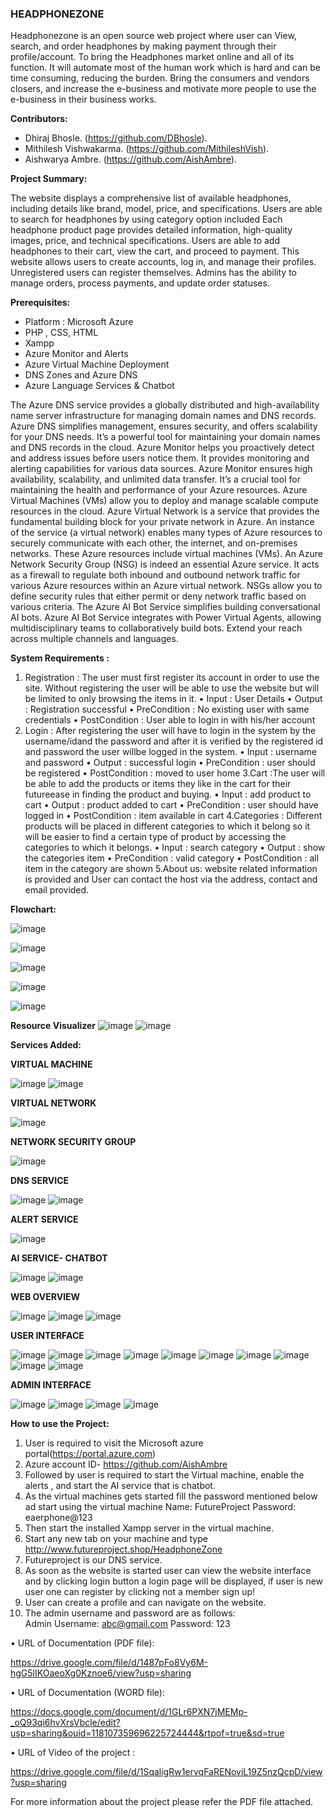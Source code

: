 ### HEADPHONEZONE
Headphonezone is an open source web project where user can View, search, and order headphones by making payment through their profile/account. To bring the Headphones market online and all of its function. It will automate most of the human work which is hard and can be time consuming, reducing the burden. Bring the consumers and vendors closers, and increase the e-business and motivate more people to use the e-business in their business works. 

**Contributors:**

- Dhiraj Bhosle. (https://github.com/DBhosle).
- Mithilesh Vishwakarma. (https://github.com/MithileshVish).
- Aishwarya Ambre. (https://github.com/AishAmbre).

**Project Summary:**

The website displays a comprehensive list of available headphones, including details like brand, model, price, and specifications.
Users are able to search for headphones by using category option included
Each headphone product page provides detailed information, high-quality images, price, and technical specifications.
Users are able to add headphones to their cart, view the cart, and proceed to payment.
This website allows users to create accounts, log in, and manage their profiles. Unregistered users can register themselves.
Admins has the ability to manage orders, process payments, and update order statuses.

**Prerequisites:**

- Platform : Microsoft Azure
- PHP , CSS, HTML
- Xampp
- Azure Monitor and Alerts
- Azure Virtual Machine Deployment
- DNS Zones and Azure DNS
- Azure Language Services & Chatbot

The Azure DNS service provides a globally distributed and high-availability name server infrastructure for managing domain names and DNS records. Azure DNS simplifies management, ensures security, and offers scalability for your DNS needs. It’s a powerful tool for maintaining your domain names and DNS records in the cloud.
Azure Monitor helps you proactively detect and address issues before users notice them. It provides monitoring and alerting capabilities for various data sources. Azure Monitor ensures high availability, scalability, and unlimited data transfer. It’s a crucial tool for maintaining the health and performance of your Azure resources.
Azure Virtual Machines (VMs) allow you to deploy and manage scalable compute resources in the cloud.
Azure Virtual Network is a service that provides the fundamental building block for your private network in Azure. An instance of the service (a virtual network) enables many types of Azure resources to securely communicate with each other, the internet, and on-premises networks. These Azure resources include virtual machines (VMs).
An Azure Network Security Group (NSG) is indeed an essential Azure service. It acts as a firewall to regulate both inbound and outbound network traffic for various Azure resources within an Azure virtual network. NSGs allow you to define security rules that either permit or deny network traffic based on various criteria.
The Azure AI Bot Service simplifies building conversational AI bots. Azure AI Bot Service integrates with Power Virtual Agents, allowing multidisciplinary teams to collaboratively build bots. Extend your reach across multiple channels and languages.

**System Requirements :**

1. Registration : The user must first register its account in order to use the site. Without registering the user will be able to use the website but will be limited to only browsing the items in it. 
•	 Input : User Details
•	 Output : Registration successful 
•	PreCondition : No existing user with same credentials 
•	PostCondition : User able to login in with his/her account 
2. Login : After registering the user will have to login in the system by the username/idand the password and after it is verified by the registered id and password the user willbe logged in the system. 
•	Input : username and password 
•	Output : successful login 
•	PreCondition : user should be registered 
•	PostCondition : moved to user home 
3.Cart :The user will be able to add the products or items they like in the cart for their futureease in finding the product and buying.
•	Input : add product to cart 
•	Output : product added to cart 
•	PreCondition : user should have logged in 
•	PostCondition : item available in cart 
4.Categories : Different products will be placed in different categories to which it belong so it will be easier to find a certain type of product by accessing the categories to which it belongs. 
•	Input : search category
•	 Output : show the categories item 
•	 PreCondition : valid category 
•	 PostCondition : all item in the category are shown
5.About us: website related information is provided and User can contact the host via the address, contact and email provided. 

**Flowchart:**

![image](https://github.com/AishwaryaAmbre/AzureProjectHeadphonezone/assets/159557325/da99d488-8e64-4df8-98a2-fcc0be852207)

![image](https://github.com/AishwaryaAmbre/AzureProjectHeadphonezone/assets/159557325/aaa2e58a-3ea6-4395-b4bd-5c1868726a1d)

![image](https://github.com/AishwaryaAmbre/AzureProjectHeadphonezone/assets/159557325/d6b2fda4-69df-45f8-811e-4ef9110231ef)

![image](https://github.com/AishwaryaAmbre/AzureProjectHeadphonezone/assets/159557325/628ddde1-2e75-4176-9f66-8ceb75b586ed)

![image](https://github.com/AishwaryaAmbre/AzureProjectHeadphonezone/assets/159557325/1b953f3c-5555-4baa-b7b2-b01784c20967)

**Resource Visualizer**
![image](https://github.com/AishwaryaAmbre/AzureProjectHeadphonezone/assets/159557325/67ab02b1-d14b-4cb4-899d-77be39e425b2)
![image](https://github.com/AishwaryaAmbre/AzureProjectHeadphonezone/assets/159557325/fd512760-b595-4ab7-89a7-c1b7f476ec12)

**Services Added:**

**VIRTUAL MACHINE**

![image](https://github.com/AishwaryaAmbre/AzureProjectHeadphonezone/assets/159557325/edc70f65-ac09-4fd1-afb8-b54344f95191) 
![image](https://github.com/AishwaryaAmbre/AzureProjectHeadphonezone/assets/159557325/fea91d9b-5d2f-4ef8-a34b-29d239395266)

**VIRTUAL NETWORK**

![image](https://github.com/AishwaryaAmbre/AzureProjectHeadphonezone/assets/159557325/73ad1af9-462f-42d6-86fb-0d4a62733418)

**NETWORK SECURITY GROUP**

![image](https://github.com/AishwaryaAmbre/AzureProjectHeadphonezone/assets/159557325/8661dc1e-9a70-4507-95af-856c8385271b)

**DNS SERVICE**

![image](https://github.com/AishwaryaAmbre/AzureProjectHeadphonezone/assets/159557325/8fca267f-eb55-49f8-a0fe-a515a2f8e140)
![image](https://github.com/AishwaryaAmbre/AzureProjectHeadphonezone/assets/159557325/65b9933d-8451-4fec-803a-3cc7582ec019)

**ALERT SERVICE**

![image](https://github.com/AishwaryaAmbre/AzureProjectHeadphonezone/assets/159557325/c26d51ce-113f-4395-b50a-8bdc0bf37297)

**AI SERVICE- CHATBOT**

![image](https://github.com/AishwaryaAmbre/AzureProjectHeadphonezone/assets/159557325/0e5a2f31-a49d-4294-8f4d-83076815ab6b)
![image](https://github.com/AishwaryaAmbre/AzureProjectHeadphonezone/assets/159557325/cfdc0b28-e7d0-401e-8a15-45aa0b057afd)

 **WEB OVERVIEW**
 
![image](https://github.com/AishwaryaAmbre/AzureProjectHeadphonezone/assets/159557325/d0a15cf4-ba7d-4865-81ea-5999f1fbc22f)
![image](https://github.com/AishwaryaAmbre/AzureProjectHeadphonezone/assets/159557325/d584c569-4e27-498c-81ff-7f0c84d5822d)
![image](https://github.com/AishwaryaAmbre/AzureProjectHeadphonezone/assets/159557325/5636f961-4813-494c-b215-ac126e1e67db)

**USER INTERFACE**

![image](https://github.com/AishwaryaAmbre/AzureProjectHeadphonezone/assets/159557325/b0b56b4f-f899-4ff8-bacf-ed05453135cb)
![image](https://github.com/AishwaryaAmbre/AzureProjectHeadphonezone/assets/159557325/94c5ffe1-3dda-4806-b426-b25fb520096f)
![image](https://github.com/AishwaryaAmbre/AzureProjectHeadphonezone/assets/159557325/87edec4b-b0c7-4f59-b894-ba2431276faf)
![image](https://github.com/AishwaryaAmbre/AzureProjectHeadphonezone/assets/159557325/856a3081-d8dc-4005-88da-13e9bad9de29)
![image](https://github.com/AishwaryaAmbre/AzureProjectHeadphonezone/assets/159557325/2f31ae77-2e6e-4dae-a41f-1db59954efa5)
![image](https://github.com/AishwaryaAmbre/AzureProjectHeadphonezone/assets/159557325/5262cd24-6f73-4b43-a380-05795b0063c5)
![image](https://github.com/AishwaryaAmbre/AzureProjectHeadphonezone/assets/159557325/1d0ec1f0-7f0f-4dd2-be6e-2796b638be2f)
![image](https://github.com/AishwaryaAmbre/AzureProjectHeadphonezone/assets/159557325/19c83c0e-bd1d-4037-947e-47d9a3d467c8)
![image](https://github.com/AishwaryaAmbre/AzureProjectHeadphonezone/assets/159557325/767129fb-fcff-4b16-8751-628d9378befb)
![image](https://github.com/AishwaryaAmbre/AzureProjectHeadphonezone/assets/159557325/0367f982-d7a8-44a1-a5e6-95efc63fceac) 

**ADMIN INTERFACE**

![image](https://github.com/AishwaryaAmbre/AzureProjectHeadphonezone/assets/159557325/9e5e9d32-d6bc-41a8-abff-63e5a75dc2df)
![image](https://github.com/AishwaryaAmbre/AzureProjectHeadphonezone/assets/159557325/553eb7fa-57ef-41b9-ba40-558e4eac08e6)
![image](https://github.com/AishwaryaAmbre/AzureProjectHeadphonezone/assets/159557325/874304d1-d8b8-4005-8b7b-9adc7ce1a2db)
![image](https://github.com/AishwaryaAmbre/AzureProjectHeadphonezone/assets/159557325/591b2cc4-2031-4439-8c4b-012b5f87935f)

 
**How to use the Project:**

1.	User is required to visit the Microsoft azure portal(https://portal.azure.com)
2.	Azure account ID- https://github.com/AishAmbre 
3.	Followed by user is required to start the Virtual machine, enable the alerts , and start the AI service that is chatbot.
4.	As the virtual machines gets started fill the password mentioned below ad start using the virtual machine
Name: FutureProject
Password: eaerphone@123
5.	Then start the installed Xampp server in the virtual machine.
6.	Start any new tab on your machine and type http://www.futureproject.shop/HeadphoneZone 
7.	Futureproject is our DNS service.
8.	As soon as the website is started user can view the website interface and by clicking login button a login page will be displayed, if user is new user one can register by clicking not a member sign up!
9.	User can create a profile and can navigate on the website.
10.	The admin username and password are as follows:  
Admin
Username: abc@gmail.com
Password: 123

•	URL of Documentation (PDF file):

 https://drive.google.com/file/d/1487pFo8Vy6M-hgG5lIKOaeoXg0Kznoe6/view?usp=sharing 

•	URL of Documentation (WORD file): 

https://docs.google.com/document/d/1GLr6PXN7jMEMp-_oQ93qi6hvXrsVbcle/edit?usp=sharing&ouid=118107359696225724444&rtpof=true&sd=true 

•	URL of Video of the project : 

https://drive.google.com/file/d/1SqaligRw1ervqFaRENoviL19Z5nzQcpD/view?usp=sharing 

For more information about the project please refer the PDF file attached.
